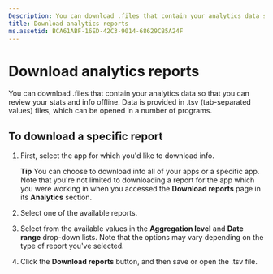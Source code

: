 ```yaml
---
Description: You can download .files that contain your analytics data so that you can review your stats and info offline.
title: Download analytics reports
ms.assetid: BCA61ABF-16ED-42C3-9014-68629CB5A24F
---
```


# Download analytics reports


You can download .files that contain your analytics data so that you can review your stats and info offline. Data is provided in .tsv (tab-separated values) files, which can be opened in a number of programs.

## To download a specific report

1.  First, select the app for which you'd like to download info.

    **Tip**  You can choose to download info all of your apps or a specific app. Note that you're not limited to downloading a report for the app which you were working in when you accessed the **Download reports** page in its **Analytics** section.

2.  Select one of the available reports.

3.  Select from the available values in the **Aggregation level** and **Date range** drop-down lists. Note that the options may vary depending on the type of report you've selected.

4.  Click the **Download reports** button, and then save or open the .tsv file.


<!--HONumber=May16_HO4-->


